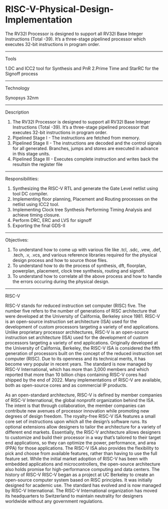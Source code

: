 # RISC-V-Physical-Design-Implementation
The RV32I Processor is designed to support all RV32I Base Integer Instructions (Total -39). It’s a  three-stage pipelined processor which executes 32-bit instructions in program order.

---------------------------------------------------------------------------------------------------------------
Tools 

1.DC and ICC2 tool for Synthesis and PnR
2.Prime Time and StarRC for the Signoff process

--------------------------------------------------------------------------------------------------------------
Technology

Synopsys 32nm

---------------------------------------------------------------------------------------------------------------
Description
1. The RV32I Processor is designed to support all RV32I Base Integer Instructions (Total -39). It’s a three-stage pipelined processor that executes 32-bit instructions in program order.
2. Pipelined Stage I - The instructions are fetched from memory.
3. Pipelined Stage II - The instructions are decoded and the control signals for all generated. Branches, jumps and stores are executed in advance in this stage units.
4. Pipelined Stage III - Executes complete instruction and writes back the resultsin the register file
-------------------------------------------------------------------------------------------------------------------
Responsibilities:
1. Synthesizing the RISC-V RTL and generate the Gate Level netlist using tool DC compiler.
2. Implementing floor planning, Placement and Routing processes on the netlist using ICC2 tool.
3. Implementing Clock tree Synthesis Performing Timing Analysis and achieve timing closure.
4. Perform DRC, ERC and LVS for signoff
5. Exporting the final GDS-II

------------------------------------------------------------------------------------------------------------------------
Objectives:
1. To understand how to come up with various file like .tcl, .sdc, .vew, .def, .tech, .v, .vcs, and various reference libraries required for the physical design process and how to source those files.
2. To understand how to do the process of synthesis, dft, floorplan, powerplan, placement, clock tree synthesis, routing and signoff.
3. To understand how to correlate all the above process and how to handle the errors occuring during the physical design.

 ---------------------------------------------------------------------------------------------------------------------
 RISC-V

 
RISC-V stands for reduced instruction set computer (RISC) five.
The number five refers to the number of generations of RISC
architecture that were developed at the University of California,
Berkeley since 1981.
RISC-V is an open-source instruction set architecture (ISA) used
for the development of custom processors targeting a variety of end
applications.
Unlike proprietary processor architectures, RISC-V is an open-source
instruction set architecture (ISA) used for the development of custom
processors targeting a variety of end applications. Originally developed
at the University of California, Berkeley, the RISC-V ISA is considered
the fifth generation of processors built on the concept of the reduced
instruction set computer (RISC). Due to its openness and its technical
merits, it has become very popular in recent years. The standard is now
managed by RISC-V International, which has more than 3,000 members and which reported that more than 10 billion chips containing
RISC-V cores had shipped by the end of 2022. Many implementations
of RISC-V are available, both as open-source cores and as commercial
IP products.

As an open-standard architecture, RISC-V is defined by member
companies of RISC-V International, the global nonprofit organization
behind the ISA. The intent is that through collaboration, the member
companies can contribute new avenues of processor innovation while
promoting new degrees of design freedom.
The royalty-free RISC-V ISA features a small core set of instructions
upon which all the design’s software runs. Its optional extensions allow
designers to tailor the architecture for a variety of different end markets.
Essentially, the RISC-V architecture allows designers to customize and
build their processor in a way that’s tailored to their target end
applications, so they can optimize the power, performance, and area
(PPA) for those applications. The RISC-V ISA also provides the
flexibility to pick and choose from available features, rather than having
to use the full feature set.
While the initial market adoption of RISC-V has been with embedded
applications and microcontrollers, the open-source architecture also
holds promise for high-performance computing and data centers.
The history of RISC-V
RISC-V began as a project at UC Berkeley to create an open-source
computer system based on RISC principles. It was initially designed
for academic use. The standard has evolved and is now managed by
RISC-V International.
The RISC-V International organization has moved its headquarters to
Switzerland to maintain neutrality for designers worldwide without any
government regulations.



